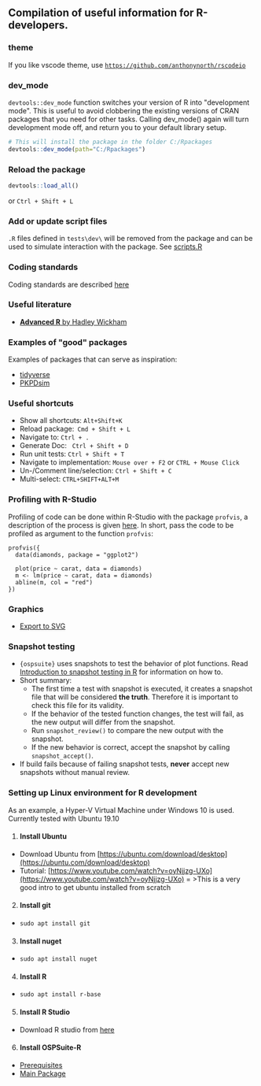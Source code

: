 ## Compilation of useful information for R-developers.

### theme

If you like vscode theme, use [`https://github.com/anthonynorth/rscodeio`](https://github.com/anthonynorth/rscodeio)

### dev_mode

`devtools::dev_mode` function switches your version of R into "development mode". This is useful to avoid clobbering the existing versions of CRAN packages that you need for other tasks. Calling dev_mode() again will turn development mode off, and return you to your default library setup.

```R
# This will install the package in the folder C:/Rpackages
devtools::dev_mode(path="C:/Rpackages")
```

### Reload the package

```R
devtools::load_all()
```

or `Ctrl + Shift + L`

### Add or update script files

`.R` files defined in `tests\dev\` will be removed from the package and can be used to simulate interaction with the package. See [scripts.R](https://github.com/Open-Systems-Pharmacology/OSPSuite-R/wiki/tests/dev/scripts.R)

### Coding standards

Coding standards are described [here](CODING_STANDARDS_R.md)

### Useful literature
- [**Advanced R** by Hadley Wickham](https://adv-r.hadley.nz/)

### Examples of "good" packages
Examples of packages that can serve as inspiration:
- [tidyverse](https://github.com/tidyverse)
- [PKPDsim](https://github.com/InsightRX/PKPDsim)

### Useful shortcuts

- Show all shortcuts: `Alt+Shift+K`
- Reload package:` Cmd + Shift + L`
- Navigate to: `Ctrl + .`
- Generate Doc: ` Ctrl + Shift + D`
- Run unit tests: `Ctrl + Shift + T`
- Navigate to implementation: `Mouse over + F2` or `CTRL + Mouse Click`
- Un-/Comment line/selection: `Ctrl + Shift + C`
- Multi-select: `CTRL+SHIFT+ALT+M`

### Profiling with R-Studio
Profiling of code can be done within R-Studio with the package `profvis`, a description of the process is given [here](https://support.rstudio.com/hc/en-us/articles/218221837-Profiling-with-RStudio). In short, pass the code to be profiled as argument to the function `profvis`:

```
profvis({
  data(diamonds, package = "ggplot2")

  plot(price ~ carat, data = diamonds)
  m <- lm(price ~ carat, data = diamonds)
  abline(m, col = "red")
})
```

### Graphics
- [Export to SVG](https://stackoverflow.com/questions/12226822/how-to-save-a-plot-made-with-ggplot2-as-svg)

### Snapshot testing
- `{ospsuite}` uses snapshots to test the behavior of plot functions. Read [Introduction to snapshot testing in R](https://github.com/IndrajeetPatil/intro-to-snapshot-testing/#/title-slide) for information on how to.
- Short summary:
  - The first time a test with snapshot is executed, it creates a snapshot file that will be considered **the truth**. Therefore it is important to check 
this file for its validity.
  - If the behavior of the tested function changes, the test will fail, as the new output will differ from the snapshot.
  - Run `snapshot_review()` to compare the new output with the snapshot.
  - If the new behavior is correct, accept the snapshot by calling `snapshot_accept()`.
- If build fails because of failing snapshot tests, **never** accept new snapshots without manual review.

### Setting up Linux environment for R development
As an example, a Hyper-V Virtual Machine under Windows 10 is used. Currently tested with Ubuntu 19.10
1. #### Install Ubuntu
  * Download Ubuntu from [https://ubuntu.com/download/desktop](https://ubuntu.com/download/desktop)
  * Tutorial: [https://www.youtube.com/watch?v=oyNjjzg-UXo](https://www.youtube.com/watch?v=oyNjjzg-UXo)
= >This is a very good intro to get ubuntu installed from scratch

2. #### Install git
- `sudo apt install git`

3. #### Install nuget
- `sudo apt install nuget`

4. #### Install R
- `sudo apt install r-base`

5. #### Install R Studio
  * Download R studio from [here](https://www.rstudio.com/products/rstudio/download/#download)

6. #### Install OSPSuite-R
- [Prerequisites](https://github.com/Open-Systems-Pharmacology/rSharp?tab=readme-ov-file#ubuntu)
- [Main Package](https://github.com/Open-Systems-Pharmacology/OSPSuite-R#ospsuite-r-package)